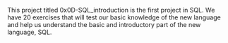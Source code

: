 This project titled 0x0D-SQL_introduction is the first project in SQL. We have 20 exercises that will test our basic knowledge of the new language and help us understand the basic and introductory part of the new language, SQL.
